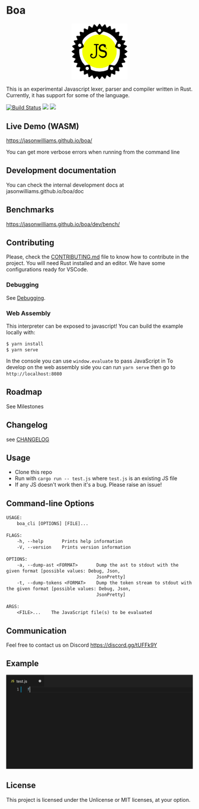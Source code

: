 # Boa

<p align="center">
    <img
      alt="logo"
      src="./assets/logo.svg"
      width="30%"
    />
</p>

This is an experimental Javascript lexer, parser and compiler written in Rust.
Currently, it has support for some of the language.

[![Build Status](https://travis-ci.com/jasonwilliams/boa.svg?branch=master)](https://travis-ci.com/jasonwilliams/boa)
[![](http://meritbadge.herokuapp.com/boa)](https://crates.io/crates/boa)
[![](https://docs.rs/Boa/badge.svg)](https://docs.rs/Boa/)

## Live Demo (WASM)

https://jasonwilliams.github.io/boa/

You can get more verbose errors when running from the command line

## Development documentation

You can check the internal development docs at jasonwilliams.github.io/boa/doc

## Benchmarks

https://jasonwilliams.github.io/boa/dev/bench/

## Contributing

Please, check the [CONTRIBUTING.md](CONTRIBUTING.md) file to know how to
contribute in the project. You will need Rust installed and an editor. We have
some configurations ready for VSCode.

### Debugging

See [Debugging](./docs/debugging.md).

### Web Assembly

This interpreter can be exposed to javascript!
You can build the example locally with:

```
$ yarn install
$ yarn serve
```

In the console you can use `window.evaluate` to pass JavaScript in
To develop on the web assembly side you can run `yarn serve` then go to `http://localhost:8080`

## Roadmap

See Milestones

## Changelog

see [CHANGELOG](./CHANGELOG.md)

## Usage

- Clone this repo
- Run with `cargo run -- test.js` where `test.js` is an existing JS file
- If any JS doesn't work then it's a bug. Please raise an issue!

## Command-line Options

```
USAGE:
    boa_cli [OPTIONS] [FILE]...

FLAGS:
    -h, --help       Prints help information
    -V, --version    Prints version information

OPTIONS:
    -a, --dump-ast <FORMAT>       Dump the ast to stdout with the given format [possible values: Debug, Json,
                                  JsonPretty]
    -t, --dump-tokens <FORMAT>    Dump the token stream to stdout with the given format [possible values: Debug, Json,
                                  JsonPretty]

ARGS:
    <FILE>...    The JavaScript file(s) to be evaluated
```

## Communication

Feel free to contact us on Discord https://discord.gg/tUFFk9Y

## Example

![Example](docs/img/latestDemo.gif)

## License

This project is licensed under the Unlicense or MIT licenses, at your option.
